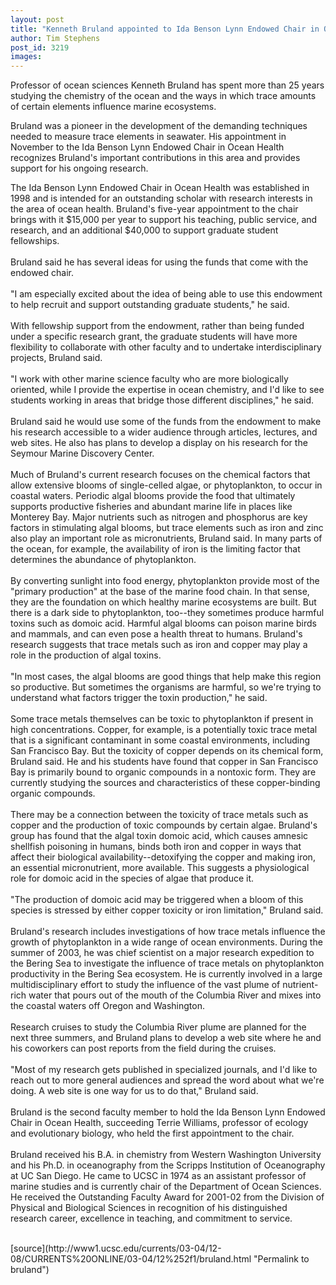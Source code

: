 ```yaml
---
layout: post
title: "Kenneth Bruland appointed to Ida Benson Lynn Endowed Chair in Ocean Health"
author: Tim Stephens
post_id: 3219
images:
---
```


<p>
  Professor of ocean sciences Kenneth Bruland has spent more than 25 years studying the chemistry of the ocean and the ways in which trace amounts of certain elements influence marine ecosystems.
</p>
<p>
  Bruland was a pioneer in the development of the demanding techniques needed to measure trace elements in seawater. His appointment in November to the Ida Benson Lynn Endowed Chair in Ocean Health recognizes Bruland's important contributions in this area and provides support for his ongoing research.<br>
</p>
<p>
  The Ida Benson Lynn Endowed Chair in Ocean Health was established in 1998 and is intended for an outstanding scholar with research interests in the area of ocean health. Bruland's five-year appointment to the chair brings with it $15,000 per year to support his teaching, public service, and research, and an additional $40,000 to support graduate student fellowships.<br>
  <br>
  Bruland said he has several ideas for using the funds that come with the endowed chair.<br>
  <br>
  "I am especially excited about the idea of being able to use this endowment to help recruit and support outstanding graduate students," he said.<br>
  <br>
  With fellowship support from the endowment, rather than being funded under a specific research grant, the graduate students will have more flexibility to collaborate with other faculty and to undertake interdisciplinary projects, Bruland said.<br>
  <br>
  "I work with other marine science faculty who are more biologically oriented, while I provide the expertise in ocean chemistry, and I'd like to see students working in areas that bridge those different disciplines," he said.<br>
  <br>
  Bruland said he would use some of the funds from the endowment to make his research accessible to a wider audience through articles, lectures, and web sites. He also has plans to develop a display on his research for the Seymour Marine Discovery Center.<br>
  <br>
  Much of Bruland's current research focuses on the chemical factors that allow extensive blooms of single-celled algae, or phytoplankton, to occur in coastal waters. Periodic algal blooms provide the food that ultimately supports productive fisheries and abundant marine life in places like Monterey Bay. Major nutrients such as nitrogen and phosphorus are key factors in stimulating algal blooms, but trace elements such as iron and zinc also play an important role as micronutrients, Bruland said. In many parts of the ocean, for example, the availability of iron is the limiting factor that determines the abundance of phytoplankton.<br>
  <br>
  By converting sunlight into food energy, phytoplankton provide most of the "primary production" at the base of the marine food chain. In that sense, they are the foundation on which healthy marine ecosystems are built. But there is a dark side to phytoplankton, too--they sometimes produce harmful toxins such as domoic acid. Harmful algal blooms can poison marine birds and mammals, and can even pose a health threat to humans. Bruland's research suggests that trace metals such as iron and copper may play a role in the production of algal toxins.<br>
  <br>
  "In most cases, the algal blooms are good things that help make this region so productive. But sometimes the organisms are harmful, so we're trying to understand what factors trigger the toxin production," he said.<br>
  <br>
  Some trace metals themselves can be toxic to phytoplankton if present in high concentrations. Copper, for example, is a potentially toxic trace metal that is a significant contaminant in some coastal environments, including San Francisco Bay. But the toxicity of copper depends on its chemical form, Bruland said. He and his students have found that copper in San Francisco Bay is primarily bound to organic compounds in a nontoxic form. They are currently studying the sources and characteristics of these copper-binding organic compounds.<br>
  <br>
  There may be a connection between the toxicity of trace metals such as copper and the production of toxic compounds by certain algae. Bruland's group has found that the algal toxin domoic acid, which causes amnesic shellfish poisoning in humans, binds both iron and copper in ways that affect their biological availability--detoxifying the copper and making iron, an essential micronutrient, more available. This suggests a physiological role for domoic acid in the species of algae that produce it.<br>
  <br>
  "The production of domoic acid may be triggered when a bloom of this species is stressed by either copper toxicity or iron limitation," Bruland said.<br>
  <br>
  Bruland's research includes investigations of how trace metals influence the growth of phytoplankton in a wide range of ocean environments. During the summer of 2003, he was chief scientist on a major research expedition to the Bering Sea to investigate the influence of trace metals on phytoplankton productivity in the Bering Sea ecosystem. He is currently involved in a large multidisciplinary effort to study the influence of the vast plume of nutrient-rich water that pours out of the mouth of the Columbia River and mixes into the coastal waters off Oregon and Washington.<br>
  <br>
  Research cruises to study the Columbia River plume are planned for the next three summers, and Bruland plans to develop a web site where he and his coworkers can post reports from the field during the cruises.<br>
  <br>
  "Most of my research gets published in specialized journals, and I'd like to reach out to more general audiences and spread the word about what we're doing. A web site is one way for us to do that," Bruland said.<br>
  <br>
  Bruland is the second faculty member to hold the Ida Benson Lynn Endowed Chair in Ocean Health, succeeding Terrie Williams, professor of ecology and evolutionary biology, who held the first appointment to the chair.<br>
  <br>
  Bruland received his B.A. in chemistry from Western Washington University and his Ph.D. in oceanography from the Scripps Institution of Oceanography at UC San Diego. He came to UCSC in 1974 as an assistant professor of marine studies and is currently chair of the Department of Ocean Sciences. He received the Outstanding Faculty Award for 2001-02 from the Division of Physical and Biological Sciences in recognition of his distinguished research career, excellence in teaching, and commitment to service.<br>
  <br>
</p>
[source](http://www1.ucsc.edu/currents/03-04/12-08/CURRENTS%20ONLINE/03-04/12%252f1/bruland.html "Permalink to bruland")
